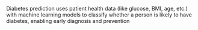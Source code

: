 Diabetes prediction uses patient health data (like glucose, BMI, age, etc.) with machine learning models 
to classify whether a person is likely to have diabetes, enabling early diagnosis and prevention
